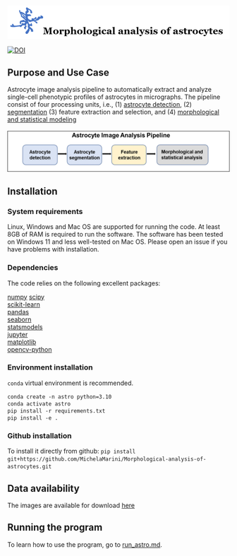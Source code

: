 ![image](https://github.com/MichelaMarini/Morphological-analysis-of-astrocytes/blob/main/images/title.png)

[![DOI](https://zenodo.org/badge/789067454.svg)](https://zenodo.org/doi/10.5281/zenodo.13821424)

## **Purpose and Use Case**
Astrocyte image analysis pipeline to automatically extract and analyze single-cell phenotypic profiles of astrocytes in micrographs. 
The pipeline consist of four processing units, i.e., (1) [astrocyte detection](https://github.com/yewen/AstrocyteDetection), (2) [segmentation](https://github.com/zhaoheng001/Segmentation_code/tree/main)
(3) feature extraction and selection, and (4) [morphological and statistical modeling](https://github.com/MichelaMarini/Morphological-analysis-of-astrocytes)

![Image Description](https://github.com/MichelaMarini/Morphological-analysis-of-astrocytes/blob/main/images/pipeline.jpg)

## **Installation**

### System requirements
Linux, Windows and Mac OS are supported for running the code. At least 8GB of RAM is required to run the software. The software has been tested on Windows 11 and less well-tested on Mac OS. Please open an issue if you have problems with installation.

### Dependencies 
The code relies on the following excellent packages:

[numpy](https://github.com/numpy/numpy)
[scipy](https://github.com/scipy/scipy) <br>
[scikit-learn](https://github.com/scikit-learn/scikit-learn) <br>
[pandas](https://github.com/pandas-dev/pandas) <br>
[seaborn](https://github.com/mwaskom/seaborn) <br>
[statsmodels](https://github.com/statsmodels/statsmodels) <br>
[jupyter](https://github.com/jupyter/notebook) <br>
[matplotlib](https://github.com/matplotlib/matplotlib) <br>
[opencv-python](https://github.com/budlight/pathlib) <br>

### Environment installation

```conda``` virtual environment is recommended.
```
conda create -n astro python=3.10
conda activate astro
pip install -r requirements.txt
pip install -e .
```

### Github installation
To install it directly from github:
    ``` pip install git+https://github.com/MichelaMarini/Morphological-analysis-of-astrocytes.git ```

## **Data availability**

The images are available for download [here](https://github.com/MichelaMarini/Morphological-analysis-of-astrocytes/releases/tag/v.1.0.0)

## **Running the program**
To learn how to use the program, go to [run_astro.md](https://github.com/MichelaMarini/Morphological-analysis-of-astrocytes/blob/main/run_astro.md).
